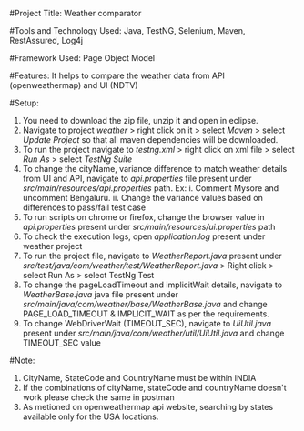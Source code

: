 #Project Title:
Weather comparator

#Tools and Technology Used:
Java, TestNG, Selenium, Maven, RestAssured, Log4j

#Framework Used:
Page Object Model

#Features:
It helps to compare the weather data from API (openweathermap) and UI (NDTV)

#Setup:
1. You need to download the zip file, unzip it and open in eclipse.
2. Navigate to project *weather* > right click on it > select *Maven* > select *Update Project* so that all maven dependencies will be downloaded. 
3. To run the project navigate to *testng.xml* > right click on xml file > select *Run As* > select *TestNg Suite*
4. To change the cityName, variance difference to match weather details from UI and API, navigate to *api.properties* file present under *src/main/resources/api.properties* path.
Ex: i. Comment Mysore and uncomment Bengaluru.
	ii. Change the variance values based on differences to pass/fail test case
5. To run scripts on chrome or firefox, change the browser value in *api.properties* present under *src/main/resources/ui.properties* path
6. To check the execution logs, open *application.log* present under weather project
7. To run the project file, navigate to *WeatherReport.java* present under *src/test/java/com/weather/test/WeatherReport.java* > Right click > select Run As > select TestNg Test
8. To change the pageLoadTimeout and implicitWait details, navigate to *WeatherBase.java* java file present under *src/main/java/com/weather/base/WeatherBase.java* and change PAGE_LOAD_TIMEOUT & IMPLICIT_WAIT as per the requirements.
9. To change WebDriverWait (TIMEOUT_SEC), navigate to *UiUtil.java* present under *src/main/java/com/weather/util/UiUtil.java* and change TIMEOUT_SEC value 

#Note: 
1. CityName, StateCode and CountryName must be within INDIA
2. If the combinations of cityName, stateCode and countryName doesn't work please check the same in postman 
3. As metioned on openweathermap api website, searching by states available only for the USA locations.




